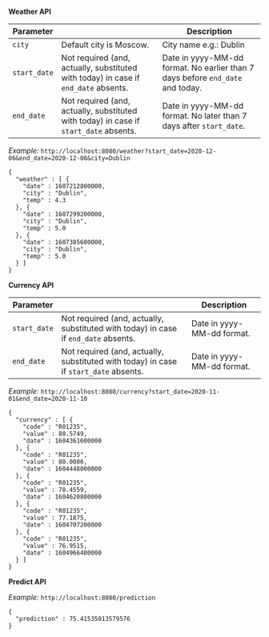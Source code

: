 **Weather API**

| Parameter     |               | Description  |
| ----------- |----------- | ----- |
| `city`       | Default city is Moscow. | City name e.g.: Dublin|
| `start_date` | Not required (and, actually, substituted with today) in case if `end_date` absents.      | Date in yyyy-MM-dd format. No earlier than 7 days before `end_date` and today.|
| `end_date`   | Not required (and, actually, substituted with today) in case if `start_date` absents.  | Date in yyyy-MM-dd format. No later than 7 days after `start_date`.  |

_*Example:*_ `http://localhost:8080/weather?start_date=2020-12-06&end_date=2020-12-08&city=Dublin`
```
{
  "weather" : [ {
    "date" : 1607212800000,
    "city" : "Dublin",
    "temp" : 4.3
  }, {
    "date" : 1607299200000,
    "city" : "Dublin",
    "temp" : 5.0
  }, {
    "date" : 1607385600000,
    "city" : "Dublin",
    "temp" : 5.0
  } ]
}
```

**Currency API**

| Parameter     |               | Description  |
| ----------- |-----------  | -----|
| `start_date`    | Not required (and, actually, substituted with today) in case if `end_date` absents. | Date in yyyy-MM-dd format. |
| `end_date` | Not required (and, actually, substituted with today) in case if `start_date` absents. | Date in yyyy-MM-dd format. |

_*Example:*_ `http://localhost:8080/currency?start_date=2020-11-01&end_date=2020-11-10`
```
{
  "currency" : [ {
    "code" : "R01235",
    "value" : 80.5749,
    "date" : 1604361600000
  }, {
    "code" : "R01235",
    "value" : 80.0006,
    "date" : 1604448000000
  }, {
    "code" : "R01235",
    "value" : 78.4559,
    "date" : 1604620800000
  }, {
    "code" : "R01235",
    "value" : 77.1875,
    "date" : 1604707200000
  }, {
    "code" : "R01235",
    "value" : 76.9515,
    "date" : 1604966400000
  } ]
}
```

**Predict API**

_*Example:*_ `http://localhost:8080/prediction`
```
{
  "prediction" : 75.41535013579576
}
```
